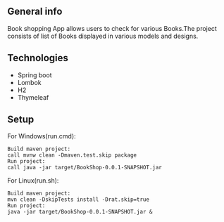 ## General info
Book shopping App allows users to check for various Books.The project consists of list of Books displayed in various models and designs.
	
## Technologies
* Spring boot 
* Lombok
* H2
* Thymeleaf
	
## Setup
For Windows(run.cmd):

```
Build maven project:
call mvnw clean -Dmaven.test.skip package
Run project:
call java -jar target/BookShop-0.0.1-SNAPSHOT.jar
```

For Linux(run.sh):

```
Build maven project:
mvn clean -DskipTests install -Drat.skip=true
Run project:
java -jar target/BookShop-0.0.1-SNAPSHOT.jar &
```
